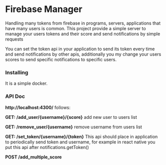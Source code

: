 <h1>Firebase Manager</h1>
<p>Handling many tokens from  firebase in programs, servers, applications that have many users is common. This project provide a simple server to manage your users tokens and their score and send notifications by simple requests</p>
<p>You can set the token api in your application to send its token every time and send notifications by other apis, additionally you my change your users scores to send specific notifications to specific users.</p>

<h3>Installing</h3>
<p>It is a simple docker.</p>

<h3>API Doc</h3>
<p><b>http://localhost:4300/</b> follows:</p>
<p><b>GET: /add_user/{username}/{score}</b> add new user to users list </p>
<p><b>GET: /remove_user/{username}</b> remove username from users list</p>
<p><b>GET: /set_token/{username}/{token}</b> This api should place in application to periodically send token and username, for example in react native you put this api after notifications.getToken()</p>
<p><b>POST /add_multiple_score</b></p>
